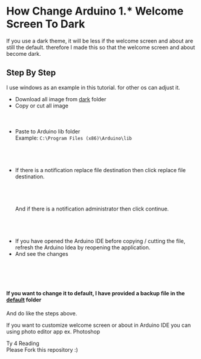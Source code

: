 # How Change Arduino 1.* Welcome Screen To Dark

If you use a dark theme, it will be less if the welcome screen and about are still the default. therefore I made this so that the welcome screen and about become dark.

## Step By Step
I use windows as an example in this tutorial. for other os can adjust it.

- Download all image from [dark](/dark) folder
- Copy or cut all image<br><br>
<img src="https://drive.google.com/uc?export=view&id=1ZZi7qqOvIDrzeE9UbF_JDat00jR6qAfn" alt="" witdh=90><br><br>
- Paste to Arduino lib folder<br>
Example: ``` C:\Program Files (x86)\Arduino\lib ``` <br><br>
<img src="https://drive.google.com/uc?export=view&id=155s-yJTsLS7i1lznNYXvuM6wColrxUx7" alt="" witdh=90><br><br><br>
- If there is a notification replace file destination then click replace file destination.<br><br>
<img src="https://drive.google.com/uc?export=view&id=1Sk3GsIu3fqGwd1m-pfE8E07j0gf0AiYp" alt="" witdh=90><br><br><br>
And if there is a notification administrator then click continue.<br><br>
<img src="https://drive.google.com/uc?export=view&id=1XJgDbtZdgPgEZst93VepNoHGd-dpayei" alt="" witdh=90><br><br><br>
- If you have opened the Arduino IDE before copying / cutting the file, refresh the Arduino Idea by reopening the application.
- And see the changes<br>
<img src="https://drive.google.com/uc?export=view&id=17vE1Kqh99nnpe_7ZD6O3nZfK3jF3wO7y" alt="" witdh=90><br><br>
<img src="https://drive.google.com/uc?export=view&id=1MgManWOgOOEPFHvNdr62bIMQ-0RO4y84" alt="" witdh=90><br><br>

#### If you want to change it to default, I have provided a backup file in the [default](/default) folder
And do like the steps above.

If you want to customize welcome screen or about in Arduino IDE you can using photo editor app
ex. Photoshop

Ty 4 Reading<br>
Please Fork this repository :)
